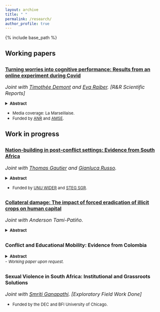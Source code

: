 ```yaml
---
layout: archive
title: " "
permalink: /research/
author_profile: true
---
```

{% include base_path %} 
<h2>Working papers</h2>

<h2><font size="-0.3"><strong><a href="https://amu.hal.science/hal-03953178">Turning worries into cognitive performance: Results from an online experiment during Covid</a></strong></font></h2>  

<i><font size="-0.5">Joint with <a href="https://sites.google.com/site/timotheedemont/home">Timothée Demont</a> and <a href="https://sites.google.com/view/evaraiber/home">Eva Raiber</a>. [R&R Scientific Reports] </font></i> 

<details><summary><strong> <font size="-1"> Abstract </font> </strong></summary><p style="text-align: justify">
<font size="-1">Worrisome topics, such as climate change, economic crises, or the Covid-19 pandemic, are increasingly present and pervasive due to digital media and social networks. Do such worries affect cognitive performance? The effect of a distressing topic might be very different depending on whether people have the scope and means to cope with the consequences. It can also differ by how performance is rewarded, for instance, if there is a goal that people can focus on. In an online experiment during the Covid-19 pandemic, we test how the cognitive performance of university students responds to topics discussing (i) current mental health issues related to social restrictions or (ii) future labor market uncertainties linked to the economic contraction. Moreover, we study how the response is affected by a performance goal by conditioning payout on reaching a minimum level. We find that the labor market topic increases cognitive performance when performance is motivated by a goal. Conversely, there is no such effect after the mental health topic. We even find a weak negative effect among those mentally vulnerable when payout is not based on reaching a goal. The positive effect is driven by students with larger financial and social resources, pointing at an inequality-widening mechanism.</font>
</p> </details>

- <font size="-1">Media coverage: La Marseillaise.</font> 
- <font size="-1">Funded by <a href="https://anr.fr/Projet-ANR-21-CO14-0009">ANR</a> and <a href="https://www.amse-aixmarseille.fr/en">AMSE</a>.</font>


<h2>Work in progress</h2>

<h2><font size="-0.3"><strong><a href="https://www.wider.unu.edu/publication/nation-building-post-conflict-settings">Nation-building in post-conflict settings: 	Evidence from South Africa  </a></strong></font></h2> 

<p><i><font size="-0.5">Joint with <a href="https://sites.google.com/view/thomasgautier/home">Thomas Gautier</a> and <a href="https://gianlucarusso.github.io">Gianluca Russo</a>.</font></i></p>

<details><summary><strong> <font size="-1"> Abstract </font> </strong></summary><p style="text-align: justify">
<font size="-1">How do states rebuild nations after a major conflict? Truth and Reconciliation Commissions (TRCs) have emerged as one of the most common interventions to achieve this objective. Despite their popularity, little is known about their efficacy to foster reconciliation and nation building. We fill this gap by studying the seminal TRC established in South Africa after the end of the Apartheid. To measure exposure to TRC across South African municipalities, we leverage quasi-random variation in media coverage of the TRC message. South African municipalities with higher historical exposure to TRC on media have lower levels of violence today. This effect is driven by improved nation building and higher trust towards post-Apartheid institutions. Exploiting daily variation in TRC hearings and mediatic exposure in the short run, we bolster our interpretation that our long-run results are forged in the years of TRC activity. The same evidence suggests that our results are driven by the coverage of TRC on media as opposed to generic media exposure.</font>
</p> </details>
  
- <font size="-1">Funded by <a href="https://www.wider.unu.edu/project/institutional-legacies-violent-conflict">UNU WIDER</a> and <a href="https://steg.cepr.org">STEG SGR</a>.</font>

<h2><font size="-0.3"><strong><a href="https://www.dropbox.com/scl/fi/a0x6b58i64yjb10hetx6m/Eradication_Education_Horta_Tami.pdf?rlkey=15bn12y5fqlps3krogsbnrgvc&dl=0">Collateral damage: The impact of forced eradication of illicit crops on human capital</a></strong></font></h2> 

<p><i><font size="-0.5"> Joint with Anderson Tami-Patiño.</font></i><p>
 <details><summary><strong> <font size="-1"> Abstract </font> </strong></summary><p style="text-align: justify">

<font size="-1">The role of eradication policies in decreasing drug trade, insecurity, and ultimately fostering development remains largely debated. This paper examines the unintended consequences of aerial  fumigation of coca on human capital accumulation and its medium-term socioeconomic impact in Colombia. Employing a spatial regression discontinuity design and utilizing newly digitized data on the exact areas subjected to aerial spraying, we find that eradication increases dropout and failure rates in the short term. A key mechanism is the negative income shock experienced by households. Furthermore, we document that even after the ban on aerial spraying in 2015, villages exposed to eradication exhibit worse socioeconomic outcomes, including lower schooling, higher child labor, increased early marriage, and deteriorating living conditions.</font>
</p> </details>



<h2><font size="-0.3"><strong>Conflict and Educational Mobility: Evidence from Colombia</strong></font></h2>

<details><summary><strong> <font size="-1"> Abstract </font> </strong></summary><p style="text-align: justify">

<font size="-1">Does conflict impact socioeconomic mobility? This paper examines the extent to which individuals’ exposure to conflict affects intergenerational mobility in education attainment in Colombia. Exploiting exogenous variation in conflict intensity caused by the distance to the nearest military base and US military assistance. I find that the armed conflict reduces the transmission of parents’ educational outcomes on children’s outcomes. An effect driven by the breakdown in transmission in highly educated families. This disruption occurs mainly due to conflict exposure in early childhood and exposure to conflict-related displacement and sexual violence. Notably, weakening the parent-child link is translated into a general increase in downward mobility and a decrease in upward mobility. Destruction of educational resources and a decrease in children’s aspirations are the likely mechanisms for the observed effect.</font>
</p> </details>
- <i><font size="-1">Working paper upon request.</font></i>


<h2><font size="-0.3"><strong>Sexual Violence in South Africa: Institutional and Grassroots Solutions</strong></font></h2>
<p><i><font size="-0.5">Joint with <a href="https://smriti-ganapathi.github.io">Smriti Ganapathi</a>. [Exploratory Field Work Done] </font></i></p>

- <font size="-1">Funded by the DEC and BFI University of Chicago.</font>










